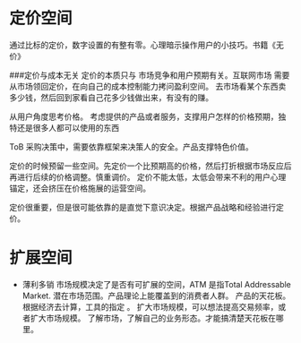 # 定价空间
通过比标的定价，数字设置的有整有零。心理暗示操作用户的小技巧。书籍《无价》

###定价与成本无关
定价的本质只与 市场竞争和用户预期有关。互联网市场 需要从市场领回定价，在向自己的成本控制能力拷问盈利空间。
去市场看某个东西卖多少钱，然后回到家看自己花多少钱做出来，有没有的赚。

从用户角度思考价格。
考虑提供的产品或者服务，支撑用户怎样的价格预期，独特还是很多人都可以使用的东西

ToB 采购决策中，需要依靠框架来决策人的安全。产品支撑特色价值。

定价的时候预留一些空间。先定价一个比预期高的价格，然后打折根据市场反应后再进行后续的价格调整。慎重调价。
定价不能太低，太低会带来不利的用户心理锚定，还会挤压在价格施展的运营空间。

定价很重要，但是很可能依靠的是直觉下意识决定。根据产品战略和经验进行定价。

# 扩展空间
- 薄利多销
市场规模决定了是否有可扩展的空间，ATM 是指Total Addressable Market. 潜在市场范围。产品理论上能覆盖到的消费者人群。
产品的天花板。根据经济去计算，工具的指定 。
扩大市场规模，可以想法提高交易频率，或者扩大市场规模。
了解市场，了解自己的业务形态。才能搞清楚天花板在哪里。
